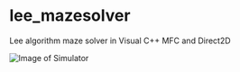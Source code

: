 # lee_mazesolver
Lee algorithm maze solver in Visual C++ MFC and Direct2D

![Image of Simulator](https://github.com/shaovoon/lee_mazesolver/screenshot.png)